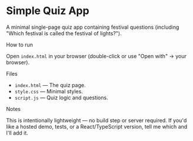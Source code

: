 # Simple Quiz App

A minimal single-page quiz app containing festival questions (including "Which festival is called the festival of lights?").

How to run

Open `index.html` in your browser (double-click or use "Open with" -> your browser).

Files

- `index.html` — The quiz page.
- `style.css` — Minimal styles.
- `script.js` — Quiz logic and questions.

Notes

This is intentionally lightweight — no build step or server required. If you'd like a hosted demo, tests, or a React/TypeScript version, tell me which and I'll add it.
